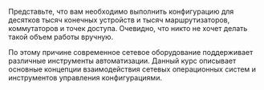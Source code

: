 Представьте, что вам необходимо выполнить конфигурацию для десятков тысяч конечных устройств и тысяч маршрутизаторов, коммутаторов и точек доступа. Очевидно, что никто не хочет делать такой объем работы вручную. 

По этому причине современное сетевое оборудование поддерживает различные инструменты автоматизации. Данный курс описывает основные концепции взаимодействия сетевых операционных систем и инструментов управления конфигурациями.